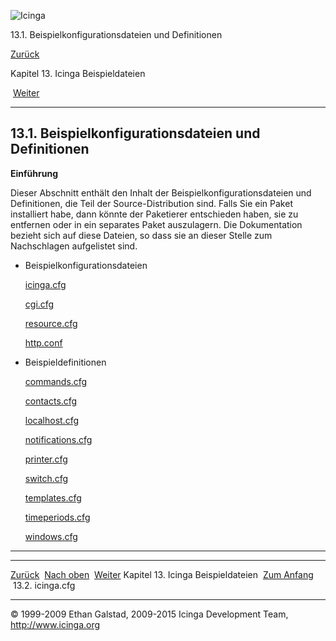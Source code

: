 ![Icinga](../images/logofullsize.png "Icinga")

13.1. Beispielkonfigurationsdateien und Definitionen

[Zurück](ch13.md) 

Kapitel 13. Icinga Beispieldateien

 [Weiter](sample-icinga.md)

* * * * *

13.1. Beispielkonfigurationsdateien und Definitionen
----------------------------------------------------

**Einführung**

Dieser Abschnitt enthält den Inhalt der Beispielkonfigurationsdateien
und Definitionen, die Teil der Source-Distribution sind. Falls Sie ein
Paket installiert habe, dann könnte der Paketierer entschieden haben,
sie zu entfernen oder in ein separates Paket auszulagern. Die
Dokumentation bezieht sich auf diese Dateien, so dass sie an dieser
Stelle zum Nachschlagen aufgelistet sind.

-   Beispielkonfigurationsdateien

    [icinga.cfg](sample-icinga.md "13.2. icinga.cfg")

    [cgi.cfg](sample-cgi.md "13.3. cgi.cfg")

    [resource.cfg](sample-resource.md "13.4. resource.cfg")

    [http.conf](sample-httpd.md "13.5. httpd.conf")

-   Beispieldefinitionen

    [commands.cfg](sample-commands.md "13.6. commands.cfg")

    [contacts.cfg](sample-contacts.md "13.7. contacts.cfg")

    [localhost.cfg](sample-localhost.md "13.8. localhost.cfg")

    [notifications.cfg](sample-notifications.md "13.9. notifications.cfg")

    [printer.cfg](sample-printer.md "13.10. printer.cfg")

    [switch.cfg](sample-switch.md "13.11. switch.cfg")

    [templates.cfg](sample-templates.md "13.12. templates.cfg")

    [timeperiods.cfg](sample-timeperiods.md "13.13. timeperiods.cfg")

    [windows.cfg](sample-windows.md "13.14. windows.cfg")

* * * * *

  ------------------------------------- -------------------------- -------------------------------
  [Zurück](ch13.md)                   [Nach oben](ch13.md)      [Weiter](sample-icinga.md)
  Kapitel 13. Icinga Beispieldateien    [Zum Anfang](index.md)    13.2. icinga.cfg
  ------------------------------------- -------------------------- -------------------------------

© 1999-2009 Ethan Galstad, 2009-2015 Icinga Development Team,
http://www.icinga.org
